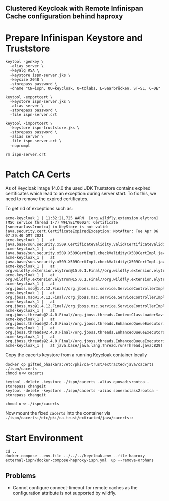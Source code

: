 Clustered Keycloak with Remote Infinispan Cache configuration behind haproxy
---

# Prepare Infinispan Keystore and Truststore

```
keytool -genkey \
  -alias server \
  -keyalg RSA \
  -keystore ispn-server.jks \
  -keysize 2048 \
  -storepass password \
  -dname "CN=ispn, OU=keycloak, O=tdlabs, L=Saarbrücken, ST=SL, C=DE"

keytool -exportcert \
  -keystore ispn-server.jks \
  -alias server \
  -storepass password \
  -file ispn-server.crt

keytool -importcert \
  -keystore ispn-truststore.jks \
  -storepass password \
  -alias server \
  -file ispn-server.crt \
  -noprompt

rm ispn-server.crt
```

# Patch CA Certs

As of Keycloak image 14.0.0 the used JDK Truststore contains expired certificates which lead to an 
exception during server start. To fix this, we need to remove the expired certificates.

To get rid of exceptions such as:
```
acme-keycloak_1 | 11:32:21,725 WARN  [org.wildfly.extension.elytron] (MSC service thread 1-7) WFLYELY00024: Certificate [soneraclass2rootca] in KeyStore is not valid: java.security.cert.CertificateExpiredException: NotAfter: Tue Apr 06 07:29:40 GMT 2021
acme-keycloak_1 | 	at java.base/sun.security.x509.CertificateValidity.valid(CertificateValidity.java:277)
acme-keycloak_1 | 	at java.base/sun.security.x509.X509CertImpl.checkValidity(X509CertImpl.java:675)
acme-keycloak_1 | 	at java.base/sun.security.x509.X509CertImpl.checkValidity(X509CertImpl.java:648)
acme-keycloak_1 | 	at org.wildfly.extension.elytron@15.0.1.Final//org.wildfly.extension.elytron.KeyStoreService.checkCertificatesValidity(KeyStoreService.java:230)
acme-keycloak_1 | 	at org.wildfly.extension.elytron@15.0.1.Final//org.wildfly.extension.elytron.KeyStoreService.start(KeyStoreService.java:192)
acme-keycloak_1 | 	at org.jboss.msc@1.4.12.Final//org.jboss.msc.service.ServiceControllerImpl$StartTask.startService(ServiceControllerImpl.java:1739)
acme-keycloak_1 | 	at org.jboss.msc@1.4.12.Final//org.jboss.msc.service.ServiceControllerImpl$StartTask.execute(ServiceControllerImpl.java:1701)
acme-keycloak_1 | 	at org.jboss.msc@1.4.12.Final//org.jboss.msc.service.ServiceControllerImpl$ControllerTask.run(ServiceControllerImpl.java:1559)
acme-keycloak_1 | 	at org.jboss.threads@2.4.0.Final//org.jboss.threads.ContextClassLoaderSavingRunnable.run(ContextClassLoaderSavingRunnable.java:35)
acme-keycloak_1 | 	at org.jboss.threads@2.4.0.Final//org.jboss.threads.EnhancedQueueExecutor.safeRun(EnhancedQueueExecutor.java:1990)
acme-keycloak_1 | 	at org.jboss.threads@2.4.0.Final//org.jboss.threads.EnhancedQueueExecutor$ThreadBody.doRunTask(EnhancedQueueExecutor.java:1486)
acme-keycloak_1 | 	at org.jboss.threads@2.4.0.Final//org.jboss.threads.EnhancedQueueExecutor$ThreadBody.run(EnhancedQueueExecutor.java:1363)
acme-keycloak_1 | 	at java.base/java.lang.Thread.run(Thread.java:829)
```

Copy the cacerts keystore from a running Keycloak container locally
```
docker cp gifted_bhaskara:/etc/pki/ca-trust/extracted/java/cacerts ./ispn/cacerts
chmod u+w cacerts
```

```
keytool -delete -keystore ./ispn/cacerts -alias quovadisrootca -storepass changeit
keytool -delete -keystore ./ispn/cacerts -alias soneraclass2rootca -storepass changeit

chmod u-w ./ispn/cacerts
```

Now mount the fixed `cacerts` into the container via `./ispn/cacerts:/etc/pki/ca-trust/extracted/java/cacerts:z`

# Start Environment

```
cd ..
docker-compose --env-file ../../../keycloak.env --file haproxy-external-ispn/docker-compose-haproxy-ispn.yml  up --remove-orphans
```

## Problems

- Cannot configure connect-timeout for remote caches as the configuration attribute is not supported by wildfly.